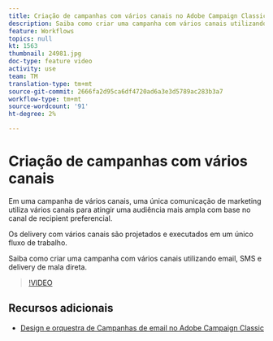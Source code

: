 ```yaml
---
title: Criação de campanhas com vários canais no Adobe Campaign Classic (ACC)
description: Saiba como criar uma campanha com vários canais utilizando email, SMS e delivery de mala direta.
feature: Workflows
topics: null
kt: 1563
thumbnail: 24981.jpg
doc-type: feature video
activity: use
team: TM
translation-type: tm+mt
source-git-commit: 2666fa2d95ca6df4720ad6a3e3d5789ac283b3a7
workflow-type: tm+mt
source-wordcount: '91'
ht-degree: 2%

---
```



# Criação de campanhas com vários canais

Em uma campanha de vários canais, uma única comunicação de marketing utiliza vários canais para atingir uma audiência mais ampla com base no canal de recipient preferencial.

Os delivery com vários canais são projetados e executados em um único fluxo de trabalho.

Saiba como criar uma campanha com vários canais utilizando email, SMS e delivery de mala direta.

>[!VIDEO](https://video.tv.adobe.com/v/24981?quality=12)

## Recursos adicionais

* [Design e orquestra de Campanhas de email no Adobe Campaign Classic](https://helpx.adobe.com/campaign/classic/how-to/design-orchestrate-email-campaigns-in-campaign-classic.html)

